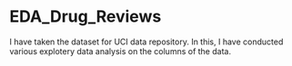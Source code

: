 # EDA_Drug_Reviews
I have taken the dataset for UCI data repository. In this, I have conducted various explotery data analysis on the columns of the data. 

